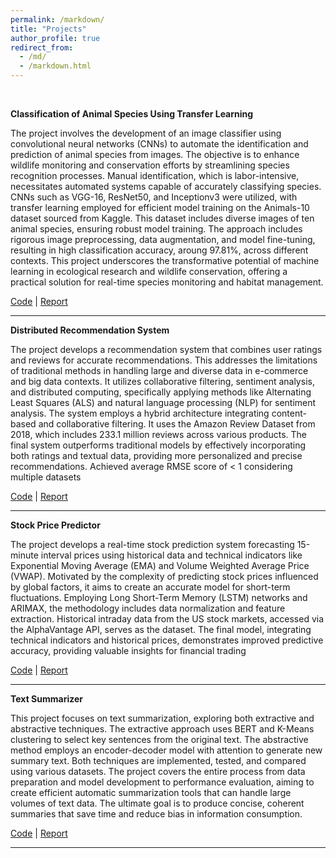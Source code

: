 ```yaml
---
permalink: /markdown/
title: "Projects"
author_profile: true
redirect_from: 
  - /md/
  - /markdown.html
---
```

<br>

**Classification of Animal Species Using Transfer Learning**

The project involves the development of an image classifier using convolutional neural networks (CNNs) to automate the identification and prediction of animal species from images. The objective is to enhance wildlife monitoring and conservation efforts by streamlining species recognition processes. Manual identification, which is labor-intensive, necessitates automated systems capable of accurately classifying species. CNNs such as VGG-16, ResNet50, and Inceptionv3 were utilized, with transfer learning employed for efficient model training on the Animals-10 dataset sourced from Kaggle. This dataset includes diverse images of ten animal species, ensuring robust model training. The approach includes rigorous image preprocessing, data augmentation, and model fine-tuning, resulting in high classification accuracy, aroung 97.81%, across different contexts. This project underscores the transformative potential of machine learning in ecological research and wildlife conservation, offering a practical solution for real-time species monitoring and habitat management.

[Code](https://github.com/Rkbp-099/Classification-of-Animal-Species-Using-Transfer-Learning)
| [Report](https://github.com/Rkbp-099/Classification-of-Animal-Species-Using-Transfer-Learning/blob/main/Report.pdf)

---

**Distributed Recommendation System**

The project develops a recommendation system that combines user ratings and reviews for accurate recommendations. This addresses the limitations of traditional methods in handling large and diverse data in e-commerce and big data contexts. It utilizes collaborative filtering, sentiment analysis, and distributed computing, specifically applying methods like Alternating Least Squares (ALS) and natural language processing (NLP) for sentiment analysis. The system employs a hybrid architecture integrating content-based and collaborative filtering. It uses the Amazon Review Dataset from 2018, which includes 233.1 million reviews across various products. The final system outperforms traditional models by effectively incorporating both ratings and textual data, providing more personalized and precise recommendations. Achieved average RMSE score of < 1 considering multiple datasets

[Code](https://github.com/Rkbp-099/Distributed-Recommedation-System)
| [Report](https://github.com/Rkbp-099/Distributed-Recommedation-System/blob/main/Report.pdf)

---


**Stock Price Predictor**

The project develops a real-time stock prediction system forecasting 15-minute interval prices using historical data and technical indicators like Exponential Moving Average (EMA) and Volume Weighted Average Price (VWAP). Motivated by the complexity of predicting stock prices influenced by global factors, it aims to create an accurate model for short-term fluctuations. Employing Long Short-Term Memory (LSTM) networks and ARIMAX, the methodology includes data normalization and feature extraction. Historical intraday data from the US stock markets, accessed via the AlphaVantage API, serves as the dataset. The final model, integrating technical indicators and historical prices, demonstrates improved predictive accuracy, providing valuable insights for financial trading

[Code](https://github.com/Rkbp-099/Stock-Price-Predictor)
| [Report](https://github.com/Rkbp-099/Stock-Price-Predictor/blob/main/Report.pdf)

---

**Text Summarizer**

This project focuses on text summarization, exploring both extractive and abstractive techniques. The extractive approach uses BERT and K-Means clustering to select key sentences from the original text. The abstractive method employs an encoder-decoder model with attention to generate new summary text. Both techniques are implemented, tested, and compared using various datasets. The project covers the entire process from data preparation and model development to performance evaluation, aiming to create efficient automatic summarization tools that can handle large volumes of text data. The ultimate goal is to produce concise, coherent summaries that save time and reduce bias in information consumption.

[Code](https://github.com/Rkbp-099/Text-Summarizer)
| [Report](https://github.com/Rkbp-099/Text-Summarizer/blob/main/Text%20summary%20generator%20ppt.pdf)

---
